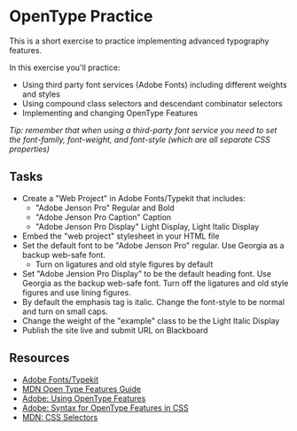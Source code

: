 # OpenType Practice
This is a short exercise to practice implementing advanced typography features.

In this exercise you'll practice:
- Using third party font services (Adobe Fonts) including different weights and styles
- Using compound class selectors and descendant combinator selectors
- Implementing and changing OpenType Features

_Tip: remember that when using a third-party font service you need to set the font-family, font-weight, and font-style (which are all separate CSS properties)_

## Tasks
- Create a "Web Project" in Adobe Fonts/Typekit that includes:
  - "Adobe Jenson Pro" Regular and Bold
  - "Adobe Jenson Pro Caption" Caption
  - "Adobe Jenson Pro Display" Light Display, Light Italic Display
- Embed the "web project" stylesheet in your HTML file
- Set the default font to be "Adobe Jenson Pro" regular. Use Georgia as a backup web-safe font. 
  - Turn on ligatures and old style figures by default
- Set "Adobe Jension Pro Display" to be the default heading font. Use Georgia as the backup web-safe font. Turn off the ligatures and old style figures and use lining figures.
- By default the emphasis tag is italic. Change the font-style to be normal and turn on small caps.
- Change the weight of the "example" class to be the Light Italic Display
- Publish the site live and submit URL on Blackboard

## Resources
- [Adobe Fonts/Typekit](https://fonts.adobe.com/)
- [MDN Open Type Features Guide](https://developer.mozilla.org/en-US/docs/Web/CSS/CSS_Fonts/OpenType_fonts_guide)
- [Adobe: Using OpenType Features](https://helpx.adobe.com/fonts/user-guide.html/fonts/using/use-open-type-features.ug.html)
- [Adobe: Syntax for OpenType Features in CSS](https://helpx.adobe.com/fonts/user-guide.html/fonts/using/open-type-syntax.ug.html)
- [MDN: CSS Selectors](https://developer.mozilla.org/en-US/docs/Web/CSS/CSS_Selectors)
